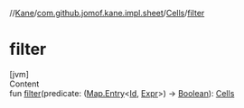 //[Kane](../../index.md)/[com.github.jomof.kane.impl.sheet](../index.md)/[Cells](index.md)/[filter](filter.md)



# filter  
[jvm]  
Content  
fun [filter](filter.md)(predicate: ([Map.Entry](https://kotlinlang.org/api/latest/jvm/stdlib/kotlin.collections/-map/-entry/index.html)<[Id](../../com.github.jomof.kane.impl/index.md#%5Bcom.github.jomof.kane.impl%2FId%2F%2F%2FPointingToDeclaration%2F%5D%2FClasslikes%2F-2078684816), [Expr](../../com.github.jomof.kane/-expr/index.md)>) -> [Boolean](https://kotlinlang.org/api/latest/jvm/stdlib/kotlin/-boolean/index.html)): [Cells](index.md)  



